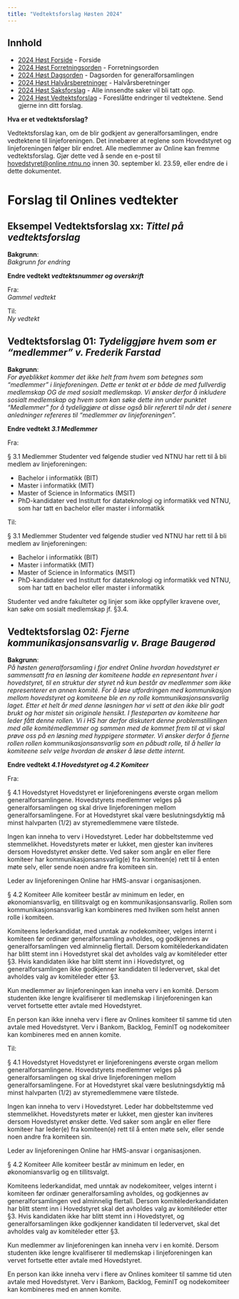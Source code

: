 ```yaml
---
title: "Vedtektsforslag Høsten 2024"
---
```


## Innhold

- [2024 Høst Forside](https://wiki.online.ntnu.no/generalforsamlinger/2024-h) - Forside
- [2024 Høst Forretningsorden](https://wiki.online.ntnu.no/generalforsamlinger/2024-h/forretningsorden) - Forretningsorden
- [2024 Høst Dagsorden](https://wiki.online.ntnu.no/generalforsamlinger/2024-h/dagsorden) - Dagsorden for generalforsamlingen
- [2024 Høst Halvårsberetninger](https://wiki.online.ntnu.no/generalforsamlinger/2024-h/aarsberetninger) - Halvårsberetninger
- [2024 Høst Saksforslag](https://wiki.online.ntnu.no/generalforsamlinger/2024-h/saksforslag) - Alle innsendte saker vil bli tatt opp.
- [2024 Høst Vedtektsforslag](https://wiki.online.ntnu.no/generalforsamlinger/2024-h/vedtekstforslag) - Foreslåtte endringer til vedtektene. Send gjerne inn ditt forslag.

**Hva er et vedtektsforslag?**

Vedtektsforslag kan, om de blir godkjent av generalforsamlingen, endre vedtektene til linjeforeningen. Det innebærer at reglene som Hovedstyret og linjeforeningen følger blir endret. Alle medlemmer av Online kan fremme vedtektsforslag. Gjør dette ved å sende en e-post til hovedstyret@online.ntnu.no innen 30. september kl. 23.59, eller endre de i dette dokumentet.

# Forslag til Onlines vedtekter

## Eksempel Vedtektsforslag xx: _Tittel på vedtektsforslag_

**Bakgrunn**:  
_Bakgrunn for endring_

**Endre vedtekt _vedtektsnummer og overskrift_**

Fra:  
_Gammel vedtekt_

Til:  
_Ny vedtekt_

## Vedtektsforslag 01: _Tydeliggjøre hvem som er “medlemmer” v. Frederik Farstad_

**Bakgrunn**:  
_For øyeblikket kommer det ikke helt fram hvem som betegnes som “medlemmer” i linjeforeningen. Dette er tenkt at er både de med fullverdig medlemskap OG de med sosialt medlemskap. Vi ønsker derfor å inkludere sosialt medlemskap og hvem som kan søke dette inn under punktet “Medlemmer” for å tydeliggjøre at disse også blir referert til når det i senere anledninger refereres til “medlemmer av linjeforeningen”._

**Endre vedtekt _3.1 Medlemmer_**

Fra:

§ 3.1 Medlemmer
Studenter ved følgende studier ved NTNU har rett til å bli medlem av linjeforeningen:

- Bachelor i informatikk (BIT)
- Master i informatikk (MIT)
- Master of Science in Informatics (MSIT)
- PhD-kandidater ved Institutt for datateknologi og informatikk ved NTNU, som har tatt en bachelor eller master i informatikk

Til:

§ 3.1 Medlemmer
Studenter ved følgende studier ved NTNU har rett til å bli medlem av linjeforeningen:

- Bachelor i informatikk (BIT)
- Master i informatikk (MIT)
- Master of Science in Informatics (MSIT)
- PhD-kandidater ved Institutt for datateknologi og informatikk ved NTNU, som har tatt en bachelor eller master i informatikk

Studenter ved andre fakulteter og linjer som ikke oppfyller kravene over, kan søke om sosialt medlemskap jf. §3.4.

## Vedtektsforslag 02: _Fjerne kommunikasjonsansvarlig v. Brage Baugerød_

**Bakgrunn**:  
_På høsten generalforsamling i fjor endret Online hvordan hovedstyret er sammensatt fra en løsning der komiteene hadde en representant hver i hovedstyret, til en struktur der styret nå kun består av medlemmer som ikke representerer en annen komité. For å løse utfordringen med kommunikasjon mellom hovedstyret og komiteene ble en ny rolle kommunikasjonsansvarlig laget. Etter et helt år med denne løsningen har vi sett at den ikke blir godt brukt og har mistet sin originale hensikt. I flesteparten av komiteene har leder fått denne rollen. Vi i HS har derfor diskutert denne problemstillingen med alle komitémedlemmer og sammen med de kommet frem til at vi skal prøve oss på en løsning med hyppigere stormøter. Vi ønsker derfor å fjerne rollen rollen kommunikasjonsansvarlig som en påbudt rolle, til å heller la komiteene selv velge hvordan de ønsker å løse dette internt._

**Endre vedtekt _4.1 Hovedstyret og 4.2 Komiteer_**

Fra:

§ 4.1 Hovedstyret
Hovedstyret er linjeforeningens øverste organ mellom generalforsamlingene. Hovedstyrets medlemmer velges på generalforsamlingen og skal drive linjeforeningen mellom generalforsamlingene. For at Hovedstyret skal være beslutningsdyktig må minst halvparten (1/2) av styremedlemmene være tilstede.

Ingen kan inneha to verv i Hovedstyret. Leder har dobbeltstemme ved stemmelikhet. Hovedstyrets møter er lukket, men gjester kan inviteres dersom Hovedstyret ønsker dette. Ved saker som angår en eller flere komiteer har kommunikasjonsansvarlig(e) fra komiteen(e) rett til å enten møte selv, eller sende noen andre fra komiteen sin.

Leder av linjeforeningen Online har HMS-ansvar i organisasjonen.

§ 4.2 Komiteer
Alle komiteer består av minimum en leder, en økonomiansvarlig, en tillitsvalgt og en kommunikasjonsansvarlig. Rollen som kommunikasjonsansvarlig kan kombineres med hvilken som helst annen rolle i komiteen.

Komiteens lederkandidat, med unntak av nodekomiteer, velges internt i komiteen før ordinær generalforsamling avholdes, og godkjennes av generalforsamlingen ved alminnelig flertall. Dersom komitélederkandidaten har blitt stemt inn i Hovedstyret skal det avholdes valg av komitéleder etter §3. Hvis kandidaten ikke har blitt stemt inn i Hovedstyret, og generalforsamlingen ikke godkjenner kandidaten til ledervervet, skal det avholdes valg av komitéleder etter §3.

Kun medlemmer av linjeforeningen kan inneha verv i en komité. Dersom studenten ikke lengre kvalifiserer til medlemskap i linjeforeningen kan vervet fortsette etter avtale med Hovedstyret.

En person kan ikke inneha verv i flere av Onlines komiteer til samme tid uten avtale med Hovedstyret. Verv i Bankom, Backlog, FeminIT og nodekomiteer kan kombineres med en annen komite.

Til:

§ 4.1 Hovedstyret
Hovedstyret er linjeforeningens øverste organ mellom generalforsamlingene. Hovedstyrets medlemmer velges på generalforsamlingen og skal drive linjeforeningen mellom generalforsamlingene. For at Hovedstyret skal være beslutningsdyktig må minst halvparten (1/2) av styremedlemmene være tilstede.

Ingen kan inneha to verv i Hovedstyret. Leder har dobbeltstemme ved stemmelikhet. Hovedstyrets møter er lukket, men gjester kan inviteres dersom Hovedstyret ønsker dette. Ved saker som angår en eller flere komiteer har leder(e) fra komiteen(e) rett til å enten møte selv, eller sende noen andre fra komiteen sin.

Leder av linjeforeningen Online har HMS-ansvar i organisasjonen.

§ 4.2 Komiteer
Alle komiteer består av minimum en leder, en økonomiansvarlig og en tillitsvalgt.

Komiteens lederkandidat, med unntak av nodekomiteer, velges internt i komiteen før ordinær generalforsamling avholdes, og godkjennes av generalforsamlingen ved alminnelig flertall. Dersom komitélederkandidaten har blitt stemt inn i Hovedstyret skal det avholdes valg av komitéleder etter §3. Hvis kandidaten ikke har blitt stemt inn i Hovedstyret, og generalforsamlingen ikke godkjenner kandidaten til ledervervet, skal det avholdes valg av komitéleder etter §3.

Kun medlemmer av linjeforeningen kan inneha verv i en komité. Dersom studenten ikke lengre kvalifiserer til medlemskap i linjeforeningen kan vervet fortsette etter avtale med Hovedstyret.

En person kan ikke inneha verv i flere av Onlines komiteer til samme tid uten avtale med Hovedstyret. Verv i Bankom, Backlog, FeminIT og nodekomiteer kan kombineres med en annen komite.
